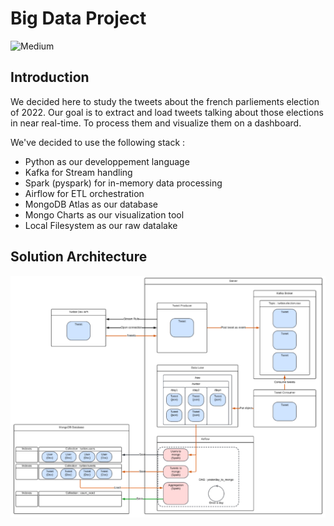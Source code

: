 # Big Data Project
![Medium](https://medium.com/@jeremiebasso/big-data-project-4th-year-d5abc26fadc3)
## Introduction

We decided here to study the tweets about the french parliements election of 2022. Our goal is to
extract and load tweets talking about those elections in near real-time. To process them and visualize them
on a dashboard.


We've decided to use the following stack :
- Python as our developpement language
- Kafka for Stream handling
- Spark (pyspark) for in-memory data processing
- Airflow for ETL orchestration
- MongoDB Atlas as our database
- Mongo Charts as our visualization tool
- Local Filesystem as our raw datalake

## Solution Architecture

![Solution](/solution.png)
